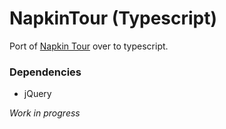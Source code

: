 NapkinTour (Typescript)
==========

Port of [Napkin Tour](https://github.com/mtgibbs/NapkinTour) over to typescript.

### Dependencies

* jQuery
 
*Work in progress*
